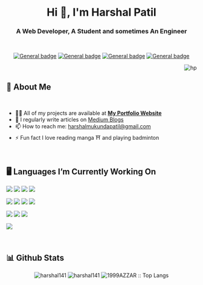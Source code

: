 <!-- Head -->
<h1 align="center">Hi 👋, I'm Harshal Patil</h1>
<h3 align="center">A Web Developer, A Student and sometimes An Engineer</h3>

<br />

<div align="center">
  
[![General badge](https://img.shields.io/badge/LinkedIn-0077B5?style=for-the-badge&logo=linkedin&logoColor=white)](https://www.linkedin.com/in/harshalmukundapatil/)
[![General badge](https://img.shields.io/badge/Gmail-D14836?style=for-the-badge&logo=gmail&logoColor=white)](harshalmukundapatil@gmail.com)
[![General badge](https://img.shields.io/badge/Instagram-E4405F?style=for-the-badge&logo=instagram&logoColor=white)](https://www.instagram.com/harshal_patil_141/)
[![General badge](https://img.shields.io/badge/Medium-12100E?style=for-the-badge&logo=medium&logoColor=white)](https://medium.com/@harshalmukundapatil)

</div>

<p><img align="right" src="https://github.com/Adam-pw/Adam-pw/blob/main/animation_500_kxa883sd.gif" alt="hp" /></p>
<br />

<!--- Intro --->

<h2> 👀 About Me</h2>
<br >

- 👨‍💻 All of my projects are available at **[My Portfolio Website](https://harshal141.github.io/Portfolio-2.0/)**
- 📝 I regularly write articles on [Medium Blogs](https://medium.com/@harshalmukundapatil)
- 📫 How to reach me: harshalmukundapatil@gmail.com
- ⚡ Fun fact I love reading manga ⛩️ and playing badminton

<br />
<!--- Languages --->
<h2> 🖥️ Languages I’m Currently Working On</h2>

![](https://img.shields.io/badge/Angular-2060aa?style=for-the-badge&logo=Angular&logoColor=42A5F5)
![](https://img.shields.io/badge/Node-91c642?style=for-the-badge&logo=node&logoColor=3c873a)
![](https://img.shields.io/badge/React-20232A?style=for-the-badge&logo=react&logoColor=61DAFB)
![](https://img.shields.io/badge/Express-91c642?style=for-the-badge&logo=express&logoColor=white)

![](https://img.shields.io/badge/AWS-f7c52c?style=for-the-badge&logo=AWS&logoColor=white)
![](https://img.shields.io/badge/Firebase-f7c52c?style=for-the-badge&logo=firebase&logoColor=white)
![](https://img.shields.io/badge/Mysql-00718b?style=for-the-badge&logo=mysql&logoColor=white)
![](https://img.shields.io/badge/MongoDb-001d29?style=for-the-badge&logo=mongodb&logoColor=00e762)

![](https://img.shields.io/badge/Python-f7c941?style=for-the-badge&logo=python&logoColor=white)
![](https://img.shields.io/badge/CPP-6195cb?style=for-the-badge&logo=cplusplus&logoColor=white)
![](https://img.shields.io/badge/postman-fd6c35?style=for-the-badge&logo=postman&logoColor=white)

<a href="https://www.youtube.com/watch?v=dQw4w9WgXcQ"><img src="https://user-images.githubusercontent.com/73097560/115834477-dbab4500-a447-11eb-908a-139a6edaec5c.gif"></a>

<br>

<h2> 📊 Github Stats </h2>

<p float="left" align="center">

<img src="https://github-readme-stats.vercel.app/api?username=harshal141&show_icons=true&locale=en" alt="harshal141" />

<img src="https://github-readme-streak-stats.herokuapp.com/?user=harshal141&" alt="harshal141" />

<img src="https://github-readme-stats.vercel.app/api/top-langs/?username=Harshal141&langs_count=6&layout=compact&hide_border=true" alt="1999AZZAR :: Top Langs" />

</p>

<!---
Harshal141/Harshal141 is a ✨ special ✨ repository because its `README.md` (this file) appears on your GitHub profile.
You can click the Preview link to take a look at your changes.
--->

